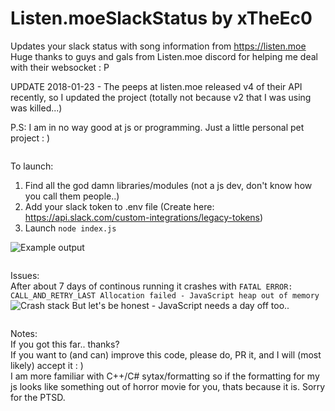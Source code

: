 # Listen.moeSlackStatus by xTheEc0
Updates your slack status with song information from https://listen.moe  
Huge thanks to guys and gals from Listen.moe discord for helping me deal with their websocket : P  

UPDATE 2018-01-23 - The peeps at listen.moe released v4 of their API recently, so I updated the project (totally not because v2 that I was using was killed...)  

P.S: I am in no way good at js or programming. Just a little personal pet project : )
  
![]()  

  
To launch:  
1. Find all the god damn libraries/modules (not a js dev, don't know how you call them people..)
2. Add your slack token to .env file (Create here: https://api.slack.com/custom-integrations/legacy-tokens)
3. Launch `node index.js`

![](https://puu.sh/xlvHy/6c972a1f93.png "Example output")


![]()  


Issues:  
After about 7 days of continous running it crashes with `FATAL ERROR: CALL_AND_RETRY_LAST Allocation failed - JavaScript heap out of memory`
![](https://puu.sh/xmhcu/2841bc166d.png, "Crash stack")
But let's be honest - JavaScript needs a day off too..


![]()  


Notes:  
If you got this far.. thanks?  
If you want to (and can) improve this code, please do, PR it, and I will (most likely) accept it : )  
I am more familiar with C++/C# sytax/formatting so if the formatting for my js looks like something out of horror movie for you, thats because it is. Sorry for the PTSD.
